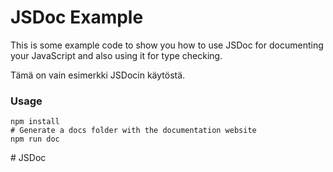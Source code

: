 # JSDoc Example

This is some example code to show you how to use JSDoc for documenting your JavaScript and also using it for type checking.

Tämä on vain esimerkki JSDocin käytöstä.

### Usage

```
npm install
# Generate a docs folder with the documentation website
npm run doc
```
#   J S D o c  
 